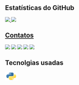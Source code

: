 
## Estatísticas do GitHub
<div>
  <a href="https://github.com/VictorHugoMendes">
  <img height="130em" src="https://github-readme-stats.vercel.app/api?username=VictorHugoMendes&show_icons=true&theme=dark&include_all_commits=true&count_private=true"/>
  <img height="130em" src="https://github-readme-stats.vercel.app/api/top-langs/?username=joaoguilhermemendes&layout=compact&langs_count=7&theme=dark"/>
</div>


 ## Contatos
<div>
  <a href="https://www.youtube.com/channel/UC4ZZGjr6iErkdvSytagUr8A"><img src="https://img.shields.io/badge/-Youtube-%23EA4335?style=for-the-badge&logo=youtube&logoColor=white" target="_blank"></a>
  <a target="blank" href="https://www.instagram.com/0victor19/"><img src="https://img.shields.io/badge/-Instagram-%23E4405F?style=for-the-badge&logo=instagram&logoColor=white" target="_blank"></a>
  <a target="blank" href = "mailto:skatemendes2002@gmail.com"><img src="https://img.shields.io/badge/-Gmail-%23333?style=for-the-badge&logo=gmail&logoColor=white"></a>
  <a target="blank" href="https://open.spotify.com/user/9u21ot1hntk5i8vwkbmwdid6z?si=8f1d3b67a9b34655"><img src="https://img.shields.io/badge/-Spotify-3bb34b?style=for-the-badge&logo=Spotify&logoColor=161f16&link=https://github.com/kennedybarros" target="_blank"></a>
  <a href="#" target="blank"><img src="https://img.shields.io/badge/Discord-7289DA?style=for-the-badge&logo=discord&logoColor=white"></a> 

 </div>
 
 ## Tecnolgias usadas
 <div>
  <img align="center" alt="jg-Python" height="30" width="40" src="https://raw.githubusercontent.com/devicons/devicon/master/icons/python/python-original.svg"> 
 </div>
